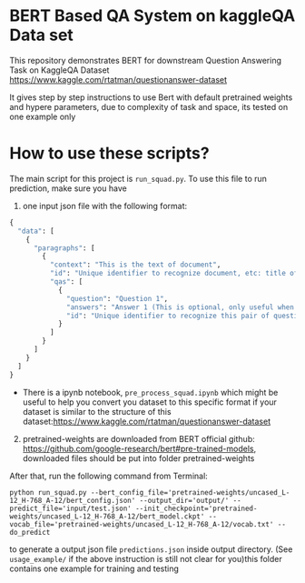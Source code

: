 BERT Based QA System on kaggleQA Data set
=======================================

This repository demonstrates BERT for downstream Question Answering Task on KaggleQA Dataset
 https://www.kaggle.com/rtatman/questionanswer-dataset
 
It gives step by step instructions to use Bert with default pretrained weights and hypere parameters, due to complexity of task and space, its tested on one example only

How to use these scripts?
=========================
The main script for this project is `run_squad.py`. To use this file to run prediction, make sure you have 
1) one input json file with the following format:
```python
{
  "data": [
    {
      "paragraphs": [
        {
          "context": "This is the text of document",
          "id": "Unique identifier to recognize document, etc: title of document",
          "qas": [
            {
              "question": "Question 1",
              "answers": "Answer 1 (This is optional, only useful when u want to train BERT QA model on this dataset)",
              "id": "Unique identifier to recognize this pair of question and answer."
            }
          ]
        }
      ]
    }
  ]
}
```
* There is a ipynb notebook, `pre_process_squad.ipynb` which might be useful to help you convert you dataset to this specific format if your dataset is similar to the structure of this dataset:https://www.kaggle.com/rtatman/questionanswer-dataset

2) pretrained-weights are downloaded from BERT official github: https://github.com/google-research/bert#pre-trained-models, downloaded files should be put into folder pretrained-weights

After that, run the following command from Terminal:

`python run_squad.py --bert_config_file='pretrained-weights/uncased_L-12_H-768_A-12/bert_config.json' --output_dir='output/' --predict_file='input/test.json' --init_checkpoint='pretrained-weights/uncased_L-12_H-768_A-12/bert_model.ckpt' --vocab_file='pretrained-weights/uncased_L-12_H-768_A-12/vocab.txt' --do_predict`

to generate a output json file `predictions.json` inside output directory. 
(See `usage_example/` if the above instruction is still not clear for you)this folder contains one example for training and testing




